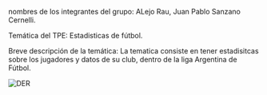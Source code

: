 nombres de los integrantes del grupo: ALejo Rau, Juan Pablo Sanzano Cernelli.

Temática del TPE: Estadisticas de fútbol.

Breve descripción de la temática: La tematica consiste en tener estadisitcas sobre los jugadores y datos de su club, dentro de la liga Argentina de Fútbol.

![DER](https://github.com/RomanRiqulme10/Web2/assets/145366742/a2ed8a7c-a942-4dc2-a8d2-b5ba53645b29)




